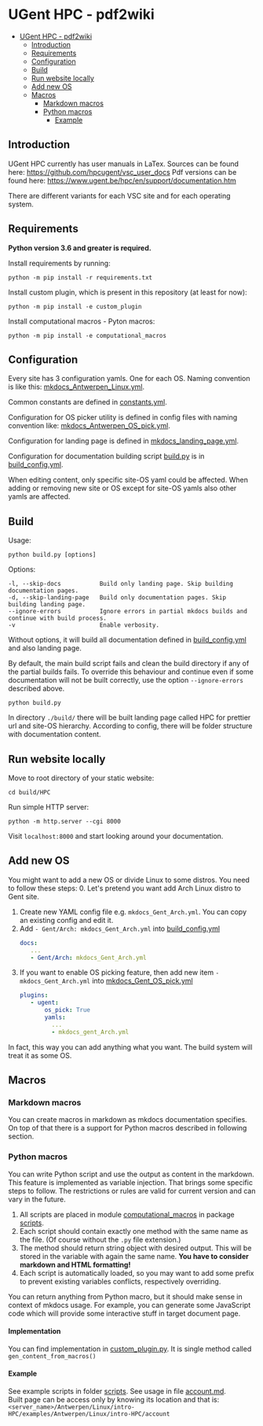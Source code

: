 # UGent HPC - pdf2wiki
<!-- TOC -->
* [UGent HPC - pdf2wiki](#ugent-hpc---pdf2wiki)
  * [Introduction](#introduction)
  * [Requirements](#requirements)
  * [Configuration](#configuration)
  * [Build](#build)
  * [Run website locally](#run-website-locally)
  * [Add new OS](#add-new-os)
  * [Macros](#macros)
    * [Markdown macros](#markdown-macros)
    * [Python macros](#python-macros)
      * [Example](#example)
<!-- TOC -->

## Introduction

UGent HPC currently has user manuals in LaTex. Sources can be found here: https://github.com/hpcugent/vsc_user_docs
Pdf versions can be found here: https://www.ugent.be/hpc/en/support/documentation.htm

There are different variants for each VSC site and for each operating system.

## Requirements

**Python version 3.6 and greater is required.**

Install requirements by running:

```shell
python -m pip install -r requirements.txt
```

Install custom plugin, which is present in this repository (at least for now):

```shell
python -m pip install -e custom_plugin
```

Install computational macros - Pyton macros:
```shell
python -m pip install -e computational_macros
```


## Configuration

Every site has 3 configuration yamls. One for each OS. Naming convention is like this:
[mkdocs_Antwerpen_Linux.yml](mkdocs_Antwerpen_Linux.yml).

Common constants are defined in [constants.yml](constants.yml).

Configuration for OS picker utility is defined in config files with naming convention
like: [mkdocs_Antwerpen_OS_pick.yml](mkdocs_Antwerpen_OS_pick.yml).

Configuration for landing page is defined in [mkdocs_landing_page.yml](mkdocs_landing_page.yml).

Configuration for documentation building script [build.py](build.py) is in [build_config.yml](build_config.yml).

When editing content, only specific site-OS yaml could be affected.
When adding or removing new site or OS except for site-OS yamls also other yamls are affected.

## Build

Usage:

```shell
python build.py [options]
```

Options:

```text
-l, --skip-docs           Build only landing page. Skip building documentation pages. 
-d, --skip-landing-page   Build only documentation pages. Skip building landing page.
--ignore-errors           Ignore errors in partial mkdocs builds and continue with build process.
-v                        Enable verbosity.
```

Without options, it will build all documentation defined in [build_config.yml](build_config.yml) and also landing page.

By default, the main build script fails and clean the build directory if any of the partial builds fails.
To override this behaviour and continue even if some documentation will not be built correctly, use the
option `--ignore-errors` described above.

```shell
python build.py
```

In directory `./build/` there will be built landing page called HPC for prettier url and site-OS hierarchy.
According to config, there will be folder structure with documentation content.

## Run website locally

Move to root directory of your static website:

```shell
cd build/HPC
```

Run simple HTTP server:

```shell
python -m http.server --cgi 8000
```

Visit `localhost:8000` and start looking around your documentation.

## Add new OS
You might want to add a new OS or divide Linux to some distros. You need to follow these steps:
0. Let's pretend you want add Arch Linux distro to Gent site.
1. Create new YAML config file e.g. `mkdocs_Gent_Arch.yml`. You can copy an existing config and edit it.
2. Add `- Gent/Arch: mkdocs_Gent_Arch.yml` into [build_config.yml](build_config.yml)
      ```yaml
      docs:
         ...
         - Gent/Arch: mkdocs_Gent_Arch.yml
      ```
3. If you want to enable OS picking feature, then add new item `- mkdocs_Gent_Arch.yml` into [mkdocs_Gent_OS_pick.yml](mkdocs_Gent_OS_pick.yml)
      ```yaml
      plugins:
         - ugent:
             os_pick: True
             yamls:
               ...
               - mkdocs_gent_Arch.yml
      ```
In fact, this way you can add anything what you want. The build system will treat it as some OS.

## Macros
### Markdown macros
You can create macros in markdown as mkdocs documentation specifies.
On top of that there is a support for Python macros described in following section.

### Python macros
You can write Python script and use the output as content in the markdown.
This feature is implemented as variable injection. That brings some specific steps to follow.
The restrictions or rules are valid for current version and can vary in the future.
1. All scripts are placed in module [computational_macros](computational_macros) in package [scripts](computational_macros%2Fscripts).
2. Each script should contain exactly one method with the same name as the file. (Of course 
   without the `.py` file extension.)
3. The method should return string object with desired output. This will be stored in the variable 
   with again the same name. **You have to consider markdown and HTML formatting!**
4. Each script is automatically loaded, so you may want to add some prefix to prevent 
   existing variables conflicts, respectively overriding.

You can return anything from Python macro, but it should make sense in context of mkdocs usage.
For example, you can generate some JavaScript code which will provide some interactive stuff in 
target document page.

#### Implementation
You can find implementation in [custom_plugin.py](custom_plugin%2Fcustom_plugin.py).
It is single method called `gen_content_from_macros()`

#### Example
See example scripts in folder [scripts](computational_macros%2Fscripts).
See usage in file [account.md](docs%2Fintro-HPC%2Fexamples%2FAntwerpen%2FLinux%2Fintro-HPC%2Faccount.md).<br>
Built page can be access only by knowing its location and that is: `<server_name>/Antwerpen/Linux/intro-HPC/examples/Antwerpen/Linux/intro-HPC/account`

